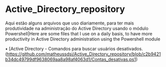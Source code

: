# Active_Directory_repository
Aqui estão alguns arquivos que uso diariamente, para ter mais produtividade na administração do Active Directory usando o módulo Powershell|Here are some files that I use on a daily basis, to have more productivity in Active Directory administration using the Powershell module 



•	[Active Directory - Comandos para buscar usuários desativados.(https://github.com/matheussdsi/Active_Directory_repository/blob/c2b9421b34dc49799df9638069aa8a98af4063d1/Contas_desativas.ps1)

